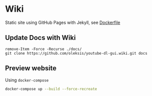# Wiki
Static site using GitHub Pages with Jekyll, see [Dockerfile](Dockerfile)

## Update Docs with Wiki
```pwsh
remove-Item -Force -Recurse ./docs/
git clone https://github.com/oleksis/youtube-dl-gui.wiki.git docs
```
## Preview website
Using `docker-compose`

```bash
docker-compose up --build --force-recreate
```

